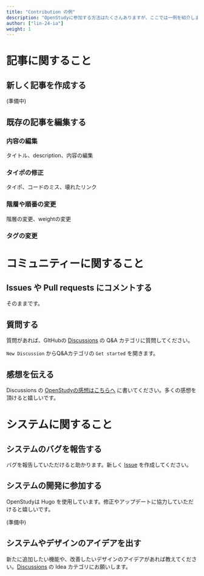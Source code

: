 ```yaml
---
title: "Contribution の例"
description: "OpenStudyに参加する方法はたくさんありますが、ここでは一例を紹介します。多くの方の参加をお待ちしています。"
author: ["lin-24-ia"]
weight: 1
---
```


# 記事に関すること

## 新しく記事を作成する

(準備中)

## 既存の記事を編集する

### 内容の編集

タイトル、description、内容の編集

### タイポの修正

タイポ、コードのミス、壊れたリンク

### 階層や順番の変更

階層の変更、weightの変更

### タグの変更

# コミュニティーに関すること

## Issues や Pull requests にコメントする

そのままです。

## 質問する

質問があれば、GItHubの [Discussions](https://github.com/OpenStudyProject/OpenStudy/discussions) の Q&A カテゴリに質問してください。

`New Discussion` からQ&Aカテゴリの `Get started` を開きます。

## 感想を伝える

Discussions の [OpenStudyの感想はこちらへ](https://github.com/OpenStudyProject/OpenStudy/discussions/4) に書いてください。多くの感想を頂けると嬉しいです。

# システムに関すること

## システムのバグを報告する

バグを報告していただけると助かります。新しく [Issue](https://github.com/OpenStudyProject/OpenStudy/issues) を作成してください。

## システムの開発に参加する

OpenStudyは Hugo を使用しています。修正やアップデートに協力していただけると嬉しいです。

(準備中)

## システムやデザインのアイデアを出す

新たに追加したい機能や、改善したいデザインのアイデアがあれば教えてください。[Discussions](https://github.com/OpenStudyProject/OpenStudy/discussions) の Idea カテゴリにお願いします。
